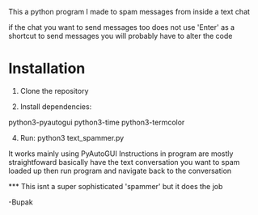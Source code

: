 This a python program I made to spam messages from inside a text chat

if the chat you want to send messages too does not use 'Enter' as a shortcut to send messages you will probably have to alter the code

# Installation
1. Clone the repository

2. Install dependencies:
   
python3-pyautogui
python3-time
python3-termcolor

4. Run: python3 text_spammer.py

It works mainly using PyAutoGUI
Instructions in program are mostly straightfoward basically have the text conversation you want to spam loaded up then run program and navigate back to the conversation

*** This isnt a super sophisticated 'spammer' but it does the job

-Bupak

